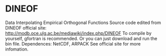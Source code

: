 # DINEOF
Data Interpolating Empirical Orthogonal Functions
Source code edited from DINEOF official site: http://modb.oce.ulg.ac.be/mediawiki/index.php/DINEOF
To compile by yourself, gfortran is recommended.
Or you can just download and run the bin file.
Dependences: NetCDF, ARPACK
See official site for more infomation.
